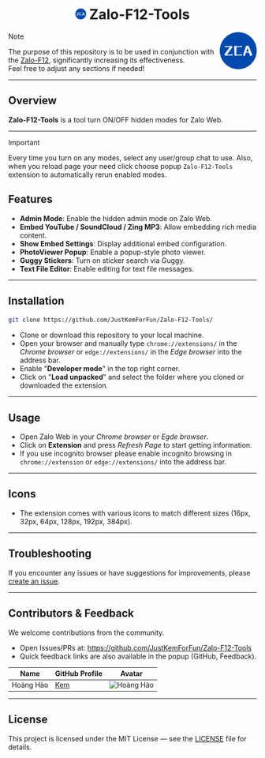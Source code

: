 <h1 align="center"><img src="./images/icon-384.png" width="22px"> Zalo-F12-Tools</h1>
<img align='right' src="./images/icon-384.png" width="75" height="75">

> [!Note]
The purpose of this repository is to be used in conjunction with the [Zalo-F12](https://github.com/ElectroHeavenVN/Zalo-F12), significantly increasing its effectiveness.<br>Feel free to adjust any sections if needed!

---

## Overview
**Zalo-F12-Tools** is a tool turn ON/OFF hidden modes for Zalo Web.

---

> [!IMPORTANT]
Every time you turn on any modes, select any user/group chat to use. Also, when you reload page your need click choose popup `Zalo-F12-Tools` extension to automatically rerun enabled modes.

## Features

- **Admin Mode**: Enable the hidden admin mode on Zalo Web.
- **Embed YouTube / SoundCloud / Zing MP3**: Allow embedding rich media content.
- **Show Embed Settings**: Display additional embed configuration.
- **PhotoViewer Popup**: Enable a popup-style photo viewer.
- **Guggy Stickers**: Turn on sticker search via Guggy.
- **Text File Editor**: Enable editing for text file messages.

---

## Installation

```bash
git clone https://github.com/JustKemForFun/Zalo-F12-Tools/
```
- Clone or download this repository to your local machine.
- Open your browser and manually type `chrome://extensions/` in the *Chrome browser* or `edge://extensions/` in the *Edge browser* into the address bar.
- Enable "**Developer mode**" in the top right corner.
- Click on "**Load unpacked**" and select the folder where you cloned or downloaded the extension.

---

## Usage

- Open Zalo Web in your *Chrome browser* or *Egde browser*.
- Click on **Extension** and press *Refresh Page* to start getting information.
- If you use incognito browser please enable incognito browsing in `chrome://extension` or `edge://extensions/` into the address bar.

---

## Icons

- The extension comes with various icons to match different sizes (16px, 32px, 64px, 128px, 192px, 384px).

---

## Troubleshooting

If you encounter any issues or have suggestions for improvements, please [create an issue](https://github.com/JustKemForFun/Zalo-F12-Tools/issues).

---

## Contributors & Feedback

We welcome contributions from the community.
- Open Issues/PRs at: https://github.com/JustKemForFun/Zalo-F12-Tools
- Quick feedback links are also available in the popup (GitHub, Feedback).

| Name               | GitHub Profile                              | Avatar                                 |
|--------------------|---------------------------------------------|----------------------------------------|
|     Hoàng Hào      | [Kem](https://www.github.com/JustKemForFun) | <img src="https://avatars.githubusercontent.com/u/136668112" alt="Hoàng Hào" width="50" height="50" /> |

---

## License

This project is licensed under the MIT License — see the [LICENSE](LICENSE) file for details.

